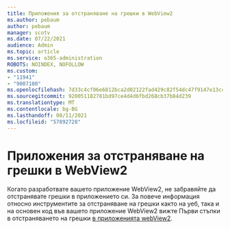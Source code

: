 ```yaml
---
title: Приложения за отстраняване на грешки в WebView2
ms.author: pebaum
author: pebaum
manager: scotv
ms.date: 07/22/2021
audience: Admin
ms.topic: article
ms.service: o365-administration
ROBOTS: NOINDEX, NOFOLLOW
ms.custom:
- "11941"
- "9007100"
ms.openlocfilehash: 7d33c4cf06e6812bca2d02122fad429c82f54dc47f9147e13cc57c7b1bff689f
ms.sourcegitcommit: 920051182781bd97ce4d4d6fbd268cb37b84d239
ms.translationtype: MT
ms.contentlocale: bg-BG
ms.lasthandoff: 08/11/2021
ms.locfileid: "57892728"
---
```

# <a name="debug-webview2-apps"></a>Приложения за отстраняване на грешки в WebView2

Когато разработвате вашето приложение WebView2, не забравяйте да отстранявате грешки в приложението си. За повече информация относно инструментите за отстраняване на грешки както на уеб, така и на основен код във вашето приложение WebView2 вижте Първи стъпки в отстраняването на грешки [в приложенията webView2](https://docs.microsoft.com/microsoft-edge/webview2/how-to/debug).